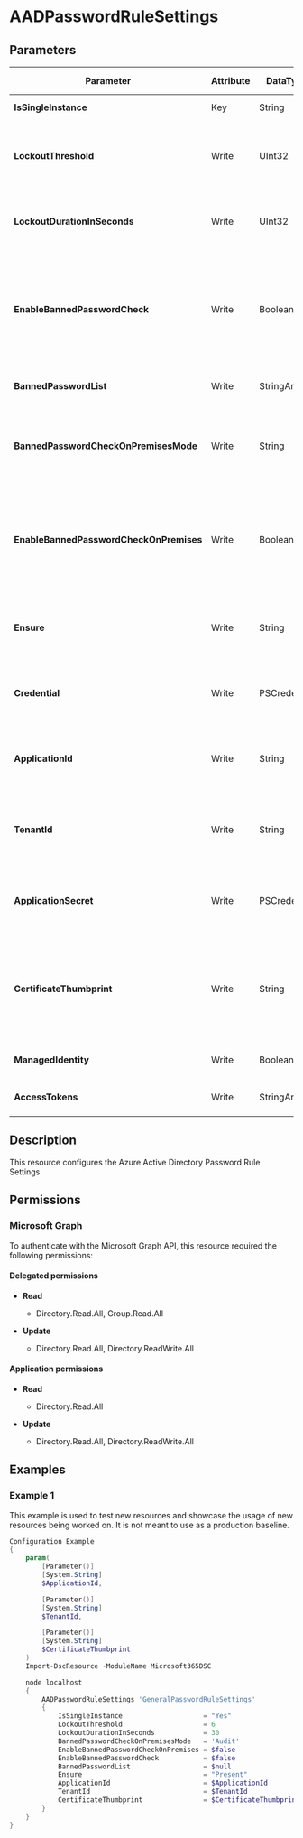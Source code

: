 ﻿# AADPasswordRuleSettings

## Parameters

| Parameter | Attribute | DataType | Description | Allowed Values |
| --- | --- | --- | --- | --- |
| **IsSingleInstance** | Key | String | Only valid value is 'Yes'. | `Yes` |
| **LockoutThreshold** | Write | UInt32 | The number of failed login attempts before the first lockout period begins. | |
| **LockoutDurationInSeconds** | Write | UInt32 | The duration in seconds of the initial lockout period. | |
| **EnableBannedPasswordCheck** | Write | Boolean | Boolean indicating if the banned password check for tenant specific banned password list is turned on or not. | |
| **BannedPasswordList** | Write | StringArray[] | A list of banned words in passwords. | |
| **BannedPasswordCheckOnPremisesMode** | Write | String | How should we enforce password policy check in on-premises system. | `Enforced`, `Audit` |
| **EnableBannedPasswordCheckOnPremises** | Write | Boolean | Boolean indicating if the banned password check is turned on or not for on-premises system. | |
| **Ensure** | Write | String | Specify if the Azure AD Password Rule Settings should exist or not. | `Present`, `Absent` |
| **Credential** | Write | PSCredential | Credentials for the Microsoft Graph delegated permissions. | |
| **ApplicationId** | Write | String | Id of the Azure Active Directory application to authenticate with. | |
| **TenantId** | Write | String | Id of the Azure Active Directory tenant used for authentication. | |
| **ApplicationSecret** | Write | PSCredential | Secret of the Azure Active Directory application to authenticate with. | |
| **CertificateThumbprint** | Write | String | Thumbprint of the Azure Active Directory application's authentication certificate to use for authentication. | |
| **ManagedIdentity** | Write | Boolean | Managed ID being used for authentication. | |
| **AccessTokens** | Write | StringArray[] | Access token used for authentication. | |

## Description

This resource configures the Azure Active Directory Password Rule Settings.

## Permissions

### Microsoft Graph

To authenticate with the Microsoft Graph API, this resource required the following permissions:

#### Delegated permissions

- **Read**

    - Directory.Read.All, Group.Read.All

- **Update**

    - Directory.Read.All, Directory.ReadWrite.All

#### Application permissions

- **Read**

    - Directory.Read.All

- **Update**

    - Directory.Read.All, Directory.ReadWrite.All

## Examples

### Example 1

This example is used to test new resources and showcase the usage of new resources being worked on.
It is not meant to use as a production baseline.

```powershell
Configuration Example
{
    param(
        [Parameter()]
        [System.String]
        $ApplicationId,

        [Parameter()]
        [System.String]
        $TenantId,

        [Parameter()]
        [System.String]
        $CertificateThumbprint
    )
    Import-DscResource -ModuleName Microsoft365DSC

    node localhost
    {
        AADPasswordRuleSettings 'GeneralPasswordRuleSettings'
        {
            IsSingleInstance                    = "Yes"
            LockoutThreshold                    = 6
            LockoutDurationInSeconds            = 30
            BannedPasswordCheckOnPremisesMode   = 'Audit'
            EnableBannedPasswordCheckOnPremises = $false
            EnableBannedPasswordCheck           = $false
            BannedPasswordList                  = $null
            Ensure                              = "Present"
            ApplicationId                       = $ApplicationId
            TenantId                            = $TenantId
            CertificateThumbprint               = $CertificateThumbprint
        }
    }
}
```

